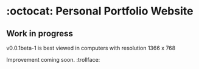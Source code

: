 # :octocat: Personal Portfolio Website
## Work in progress

v0.0.1beta-1 is best viewed in computers with resolution 1366 x 768

Improvement coming soon. :trollface:
